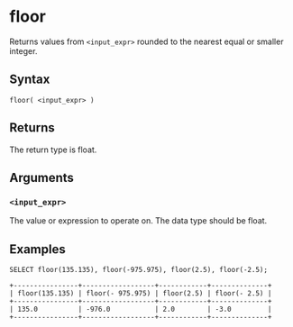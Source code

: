 # floor

Returns values from `<input_expr>` rounded to the nearest equal or smaller integer.

## Syntax

```scopeql
floor( <input_expr> )
```

## Returns

The return type is float.

## Arguments

### `<input_expr>`

The value or expression to operate on. The data type should be float.

## Examples

```scopeql
SELECT floor(135.135), floor(-975.975), floor(2.5), floor(-2.5);
```

```
+----------------+------------------+------------+--------------+
| floor(135.135) | floor(- 975.975) | floor(2.5) | floor(- 2.5) |
+----------------+------------------+------------+--------------+
| 135.0          | -976.0           | 2.0        | -3.0         |
+----------------+------------------+------------+--------------+
```
